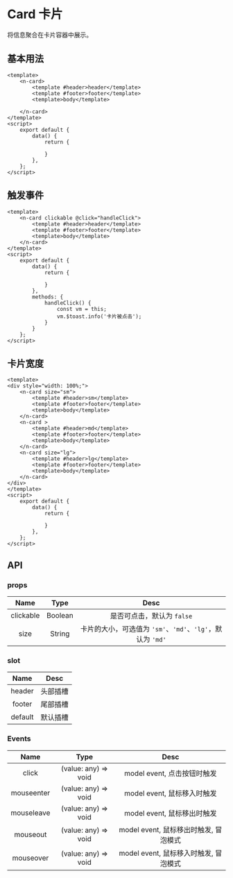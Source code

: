 # Card 卡片
将信息聚合在卡片容器中展示。
## 基本用法
```vue live
<template>
    <n-card>
        <template #header>header</template>
        <template #footer>footer</template>
        <template>body</template>

    </n-card>
</template>
<script>
    export default {
        data() {
            return {
               
            }
        },
    };
</script>
```

## 触发事件
```vue live
<template>
    <n-card clickable @click="handleClick">
        <template #header>header</template>
        <template #footer>footer</template>
        <template>body</template>
    </n-card>
</template>
<script>
    export default {
        data() {
            return {
               
            }
        },
        methods: {
            handleClick() {
                const vm = this;
                vm.$toast.info('卡片被点击');
            }
        }
    };
</script>
```
## 卡片宽度
```vue live
<template>
<div style="width: 100%;">
    <n-card size="sm">
        <template #header>sm</template>
        <template #footer>footer</template>
        <template>body</template>
    </n-card>
    <n-card >
        <template #header>md</template>
        <template #footer>footer</template>
        <template>body</template>
    </n-card>
    <n-card size="lg">
        <template #header>lg</template>
        <template #footer>footer</template>
        <template>body</template>
    </n-card>
</div>
</template>
<script>
    export default {
        data() {
            return {
               
            }
        },
    };
</script>
```
## API
### props
|Name|Type|Desc|
|:-:|:-:|:-:|
|clickable|Boolean|是否可点击，默认为 `false`|
|size|String|卡片的大小，可选值为 `'sm'`、`'md'`、`'lg'`，默认为 `'md'`|
### slot
|Name|Desc|
|:-:|:-:|
|header|头部插槽|
|footer|尾部插槽|
|default|默认插槽|

### Events
|Name|Type|Desc|
|:-:|:-:|:-:|
|click|(value: any) => void|model event, 点击按钮时触发|
|mouseenter|(value: any) => void|model event, 鼠标移入时触发|
|mouseleave|(value: any) => void|model event, 鼠标移出时触发|
|mouseout|(value: any) => void|model event, 鼠标移出时触发, 冒泡模式|
|mouseover|(value: any) => void|model event, 鼠标移入时触发, 冒泡模式|